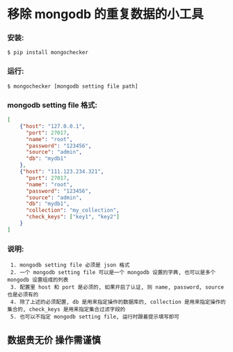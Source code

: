 移除 mongodb 的重复数据的小工具
====
### 安装: 

```shell script
$ pip install mongochecker
```

### 运行:  

```shell script
$ mongochecker [mongodb setting file path]
```

### mongodb setting file 格式:

```json
[
    {"host": "127.0.0.1",
      "port": 27017,
      "name": "root",
      "password": "123456",
      "source": "admin",
      "db": "mydb1"
    },
    {"host": "111.123.234.321",
      "port": 27017,
      "name": "root",
      "password": "123456",
      "source": "admin",
      "db": "mydb1",
      "collection": "my_collection",
      "check_keys": ["key1", "key2"]
    }
]
```

### 说明:

```
 1. mongodb setting file 必须是 json 格式
 2. 一个 mongodb setting file 可以是一个 mongodb 设置的字典, 也可以是多个mongodb 设置组成的列表
 3. 配置里 host 和 port 是必须的, 如果开启了认证, 则 name, password, source 也是必须有的
 4. 除了上述的必须配置, db 是用来指定操作的数据库的, collection 是用来指定操作的集合的, check_keys 是用来指定集合过滤字段的
 5. 也可以不指定 mongodb setting file, 运行时跟着提示填写即可
```

## 数据贵无价 操作需谨慎
